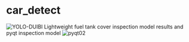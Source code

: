 # car_detect
![YOLO-DUIBI](https://github.com/user-attachments/assets/9ac273e9-69c6-4834-a787-d2f595fe27a1)
Lightweight fuel tank cover inspection model results and pyqt inspection model
![pyqt02](https://github.com/user-attachments/assets/b4b5c4e6-7531-4c7f-8c63-937539ad9d04)
